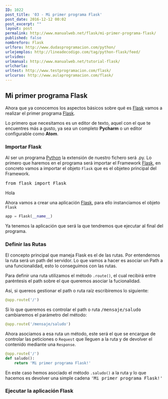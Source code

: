 ```yaml
---
ID: 1022
post_title: '03 - Mi primer programa Flask'
post_date: 2016-12-12 00:02
post_excerpt: ""
layout: post
permalink: http://www.manualweb.net/flask/mi-primer-programa-flask/
published: false
nombreforo: Flask
urlforo: http://www.dudasprogramacion.com/python/
urlejemplos: http://lineadecodigo.com/tag/python-flask/feed/
urlvideo:
urlmanual: http://www.manualweb.net/tutorial-flask/
urlcharla:
urltest: http://www.testprogramacion.com/flask/
urlcurso: http://www.aulaprogramacion.com/flask/
---
```

## Mi primer programa Flask
Ahora que ya conocemos los aspectos básicos sobre qué es [Flask][1] vamos a realizar el primer programa [Flask][1].

Lo primero que necesitamos es un editor de texto, aquel con el que te encuentres más a gusto, ya sea un completo **Pycharm** o un editor configurable como **Atom**.

### Importar Flask
Al ser un programa [Python][2] la extensión de nuestro fichero será .py. Lo primero que haremos en el programa será importar el Framework [Flask][1], en concreto vamos a importar el objeto <code>Flask</code> que es el objeteo principal del Framework.

<pre lang="python">
from flask import Flask
</pre>

<p class="example">Hola</p>

Ahora vamos a crear una aplicación [Flask][1], para ello instanciamos el objeto <code>Flask</code>

```python
app = Flask(__name__)
```

Ya tenemos la aplicación que será la que tendremos que ejecutar al final del programa.

### Definir las Rutas
El concepto principal que maneja Flask es el de las rutas. Por entendernos la ruta será un path del servidor. Lo que vamos a hacer es asociar un Path a una funcionalidad, esto lo conseguimos con las rutas.

Para definir una ruta utilizamos el método <code>.route()</code>, el cual recibirá entre paréntesis el path sobre el que queremos asociar la fucionalidad.

Así, si quereos gestionar el path o ruta raíz escribiremos lo siguiente:

```python
@app.route('/')
```

Si lo que queremos es controlar el path o ruta <samp>/mensaje/saludo</samp> cambiaremos el parámetro del método:

```python
@app.route('/mensaje/saludo')
```
Ahora asociamos a esa ruta un método, este será el que se encargue de controlar las peticiones o <code>Request</code> que lleguen a la ruta y de devolver el contenido mediante una <code>Response</code>.

```python
@app.route('/')
def saludo():
    return 'Mi primer programa Flask!'
```

En este caso hemos asociado el método <code>.saludo()</code> a la ruta y lo que hacemos es devolver una simple cadena <samp>'Mi primer programa Flask!'</samp>

### Ejecutar la aplicación Flask


[1]: http://www.manualweb.net/tutorial-flask/
[2]: http://www.manualweb.net/tutorial-python/

